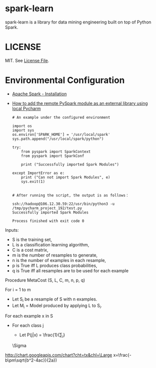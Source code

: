 # spark-learn
spark-learn is a library for data mining engineering built on top of Python Spark.
# LICENSE
MIT. See [License File](https://github.com/Treers/spark-scorecard/blob/master/LICENSE).
# Environmental Configuration
- [Apache Spark - Installation](http://dblab.xmu.edu.cn/blog/1689-2/)

- [How to add the remote PySpark module as an external library using local Pycharm](https://github.com/Treers/spark-learn/blob/master/etc/Pycharm_config.md)

      # An example under the configured environment
      
      import os
      import sys
      os.environ['SPARK_HOME'] = '/usr/local/spark'
      sys.path.append("/usr/local/spark/python")
     
      try:
          from pyspark import SparkContext
          from pyspark import SparkConf
     
          print ("Successfully imported Spark Modules")
     
      except ImportError as e:
          print ("Can not import Spark Modules", e)
          sys.exit(1)
          
          
      # After running the script, the output is as follows：
     
      ssh://hadoop@106.12.30.59:22/usr/bin/python3 -u /tmp/pycharm_project_192/test.py
      Successfully imported Spark Modules
     
      Process finished with exit code 0
      



Inputs:
- S is the training set,  
- L is a classification learning algorithm,  
- C is a cost matrix,  
- m is the number of resamples to generate,  
- n is the number of examples in each resample,  
- p is True iff L produces class probabilities,  
- q is True iff all resamples are to be used for each example

Procedure MetaCost (S, L, C, m, n, p, q)

For i = 1 to m
- Let S<sub>i</sub> be a resample of S with n examples.
- Let M<sub>i</sub> = Model produced by applying L to S<sub>i</sub>.

For each example x in S
- For each class j  
  - Let P(j|x) = \frac{1}{$\sum_{i}$} 
  
  \Sigma
  
 http://chart.googleapis.com/chart?cht=tx&chl=\Large x=\frac{-b\pm\sqrt{b^2-4ac}}{2a})





